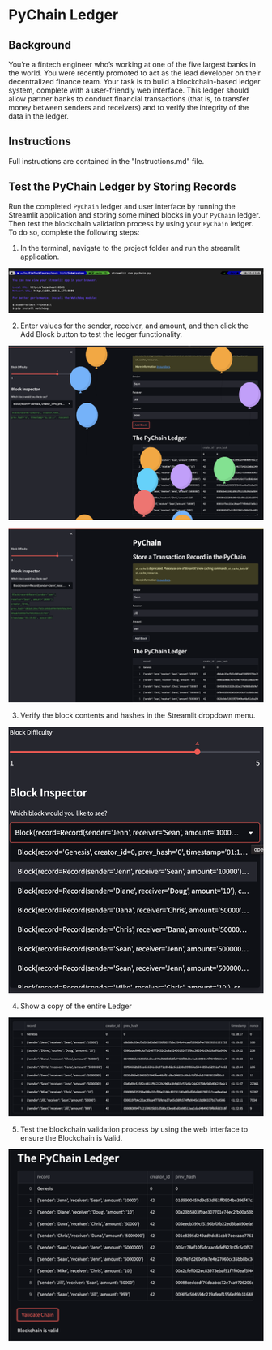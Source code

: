 # PyChain Ledger

## Background
You’re a fintech engineer who’s working at one of the five largest banks in the world. You were recently promoted to act as the lead developer on their decentralized finance team. Your task is to build a blockchain-based ledger system, complete with a user-friendly web interface. This ledger should allow partner banks to conduct financial transactions (that is, to transfer money between senders and receivers) and to verify the integrity of the data in the ledger.

## Instructions

Full instructions are contained in the "Instructions.md" file.

## Test the PyChain Ledger by Storing Records

Run the completed `PyChain` ledger and user interface by running the Streamlit application and storing some mined blocks in your `PyChain` ledger. Then test the blockchain validation process by using your `PyChain` ledger. To do so, complete the following steps:

1. In the terminal, navigate to the project folder and run the streamlit application.

![Run the code in terminal](./Images/01_Teminal_Code.png)

2. Enter values for the sender, receiver, and amount, and then click the Add Block button to test the ledger functionality.

![Success Ballons](./Images/02_streamlit_balloons.png)

![Screen View with Data](./Images/03_streamlit_screen.png)

3. Verify the block contents and hashes in the Streamlit dropdown menu.

![Dropdown Data](./Images/04_streamlit_drop_down.png)

4. Show a copy of the entire Ledger

![Ledger Zoom](./Images/05_PyChain_Ledger_Zoom.png)

5. Test the blockchain validation process by using the web interface to ensure the Blockchain is Valid.

![Ledger Validity](./Images/06_PyChain_Validation.png)
